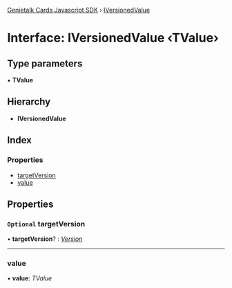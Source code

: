 [Genietalk Cards Javascript SDK](../README.md) › [IVersionedValue](iversionedvalue.md)

# Interface: IVersionedValue ‹**TValue**›

## Type parameters

▪ **TValue**

## Hierarchy

* **IVersionedValue**

## Index

### Properties

* [targetVersion](iversionedvalue.md#optional-targetversion)
* [value](iversionedvalue.md#value)

## Properties

### `Optional` targetVersion

• **targetVersion**? : *[Version](../classes/version.md)*

___

###  value

• **value**: *TValue*
